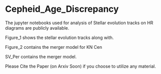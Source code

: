 # Cepheid_Age_Discrepancy

The jupyter notebooks used for analysis of Stellar evolution tracks on HR diagrams are publicly available.

Figure_1 shows the stellar evolution tracks along with.

Figure_2 contains the merger model for KN Cen

SV_Per contains the merger model.

Please Cite the Paper (on Arxiv Soon) if you choose to utilize any material.
